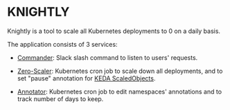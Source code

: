 # KNIGHTLY

Knightly is a tool to scale all Kubernetes deployments to 0 on a daily basis.

The application consists of 3 services:

- [Commander](./commander/README.md): Slack slash command to listen to users' requests.

- [Zero-Scaler](./zero-scaler/README.md): Kubernetes cron job to scale down all deployments, and to set "pause" annotation for [KEDA ScaledObjects](https://keda.sh/docs/2.8/concepts/scaling-deployments/).

- [Annotator](./annotator/README.md): Kubernetes cron job to edit namespaces' annotations and to track number of days to keep.
